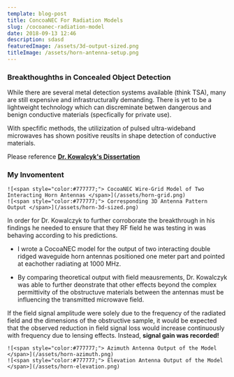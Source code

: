 ```yaml
---
template: blog-post
title: ConcoaNEC For Radiation Models
slug: /cocoanec-radiation-model
date: 2018-09-13 12:46
description: sdasd
featuredImage: /assets/3d-output-sized.png
titleImage: /assets/horn-antenna-setup.png
---
```


### Breakthoughths in Concealed Object Detection

While there are several metal detection systems available (think TSA), many are still expensive and infrastructurally demanding. There is yet to be a lightweight technology which can discreminate betwen dangerous and benign conductive materials (specfically for private use). 

With specfific methods, the utilizization of pulsed ultra-wideband microwaves has shown positive reuslts in shape detection of conductive materials.

 Please reference **[<ins>Dr. Kowalcyk's Dissertation</ins>](https://scholarworks.uvm.edu/cgi/viewcontent.cgi?article=2172&context=graddis)**


### My Invomentent

```grid|2|
![<span style="color:#777777;"> CocoaNEC Wire-Grid Model of Two Interacting Horn Antennas </span>](/assets/horn-grid.png)
![<span style="color:#777777;"> Corresponding 3D Antenna Pattern Output </span>](/assets/horn-3d-sized.png)
```
In order for Dr. Kowalczyk to further corroborate the breakthrough in his findings he needed to ensure that they RF field he was testing in was behaving according to his predictions. 

 - I wrote a CocoaNEC model for the output of two interacting double ridged waveguide horn antennas positioned one meter part and pointed at eachother radiating at 1000 MHz. 

 - By comparing theoretical output with field meausrements, Dr. Kowalczyk was able to further deonstrate that other effects beyond the complex permittivity of the obstructuve materials between the antennas must be influencing the transmitted microwave field. 
 
 If the field signal amplitude were solely due to the frequency of the radiated field and the dimensions of the obstructive sample, it would be expected that the observed reduction in field signal loss would increase continuously with frequency due to lensing effects. Instead, **signal gain was recorded!**

```grid|2|
![<span style="color:#777777;"> Azimuth Antenna Output of the Model </span>](/assets/horn-azimuth.png)
![<span style="color:#777777;"> Elevation Antenna Output of the Model </span>](/assets/horn-elevation.png)
```